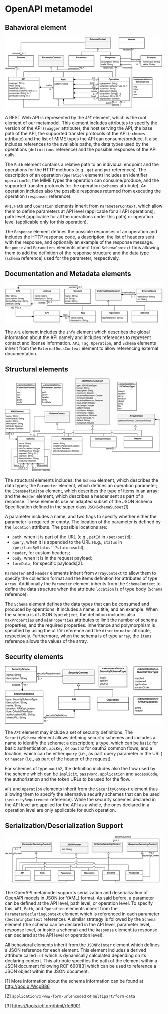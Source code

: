OpenAPI metamodel
=================

Bahavioral element
------------------
![Behavioral elements](images/behavioral.png)

A REST Web API is represented by the `API` element, which is the root element of our metamodel. This element includes attributes to specify the version of the API (`swagger` attribute), the host serving the API, the base path of the API, the supported transfer protocols of the API (`schemes` attribute) and the list of MIME types the API can consume/produce. It also includes references to the available paths, the data types used by the operations (`definitions` reference) and the possible responses of the API calls.

The `Path` element contains a relative path to an individual endpoint and the operations for the HTTP methods (e.g., `get` and `put` references). The description of an operation (`Operation` element) includes an identifier `operationId`, the MIME types the operation can consume/produce, and the supported transfer protocols for the operation (`schemes` attribute). An operation includes also the possible responses returned from executing the operation (`responses` reference).

`API`, `Path` and `Operation` elements inherit from `ParameterContext`, which allow them to define parameters at API level (applicable for all API operations), path level (applicable for all the operations under this path) or operation level (applicable only for this operation).

The `Response` element defines the possible responses of an operation and includes the HTTP response code, a description, the list of headers sent with the response, and optionally an example of the response message. `Response` and `Parameters` elements inherit from `SchemaContext` thus allowing them to add the definition of the response structure and the data type (`schema` reference) used for the parameter, respectively.

Documentation and Metadata elements
--------------------------
![documentation elements](images/documentation.png)

The `API` element includes the `Info` element which describes the global information about the API namely and includes references to represent contact and license information. `API`, `Tag`, `Operation`, and `Schema` elements inherit from the `ExternalDocsContext` element to allow referencing external documentation.

Structural elements
-------------------
![Structural elements](images/structural.png)

The structural elements includes:  the `Schema` element, which describes the data types; the `Parameter` element, which defines an operation parameter; the `ItemsDefiniton` element, which describes the type of items in an array; and the `Header` element, which describes a header sent as part of a response. These elements use an adapted subset of the JSON Schema Specification defined in the super class `JSONSchemaSubset`[1].

A parameter includes a name, and two flags to specify whether either the parameter is required or empty. The location of the parameter is defined by the `location` attribute. The possible locations are: 
-  `path`, when it is part of the URL (e.g., `petId` in `/pet/petId`); 
-  `query`, when it is appended to the URL (e.g., `status` in `/pet/findByStatus``?status=sold`); 
-  `header`, for custom headers;
-  `body`, when it is in the request payload;
-  `formData`, for specific payloads[2].

`Parameter` and `Header` elements inherit from `ArrayContext` to allow them to specify the collection format and the items definition for attributes of type `array`. Additionally the `Parameter` element inherits from the `SchemaContext` to define the data structure when the attribute `location` is of type body (`Schema` reference).

The `Schema` element defines the data types that can be consumed and produced by operations. It includes a name, a title, and an example. When the schema is of JSON type `object`, the definition includes also `maxProperties` and `minProperties` attributes to limit the number of schema properties, and the required properties. Inheritance and polymorphism is specified by using the `allOf` reference and the `discriminator` attribute, respectively. Furthermore, when the schema is of type `array`, the `items` reference allows the values of the array.

Security elements
-----------------
![security elements](images/security.png)

The `API` element may include a set of security definitions. The `SecuritySchema` element allows defining security schemes and includes a name to identify the scheme; a description; a type, which can be `basic` for basic authentication, `apiKey`, or `oauth2` for oauth2 common flows; and a location, which can be either `query` (i.e., as part query parameter in the URL) or `header` (i.e., as part of the header of the request).

For schemes of type `oauth2`, the definition includes also the flow used by the scheme which can be `implicit`, `password`, `application` and `accessCode`, the authorization and the token URLs to be used for the flow.

`API` and `Operation` elements inherit from the `SecurityContext` element thus allowing them to specify the alternative security schemes that can be used (`securityRequirement` reference). While the security schemes declared in the API level are applied for the API as a whole, the ones declared in a operation level are only applicable for such operation.

Serialization/Deserialization Support
-------------------------------------

![serialization elements](images/serialization.png)

The OpenAPI metamodel supports serialization and deserialization of OpenAPI models in JSON (or YAML) format. As said before, a parameter can be defined at the API level, path level, or operation level. To specify this, `API`, `Path`, and `Operation` elements inherit from the `ParameterDeclaringContext` element which is referenced in each parameter (`declaringContext` reference). A similar strategy is followed by the `Schema` element (the schema can be declared in the API level, parameter level, response level, or inside a schema) and the `Response` element (a response can declared at the API level or operation level).

All behavioral elements inherit from the `JSONPointer` element which defines a JSON reference for each element. This element includes a derived attribute called `ref` which is dynamically calculated depending on its declaring context. This attribute specifies the path of the element within a JSON document following RCF 6901[3] which can be used to reference a JSON object within the JSON document.


[1] More information about the schema information can be found at <http://goo.gl/WcpB86>

[2] `application/x-www-form-urlencoded` or `multipart/form-data`

[3] <https://tools.ietf.org/html/rfc6901>
